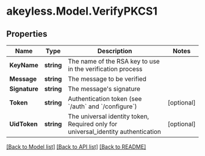 # akeyless.Model.VerifyPKCS1
## Properties

Name | Type | Description | Notes
------------ | ------------- | ------------- | -------------
**KeyName** | **string** | The name of the RSA key to use in the verification process | 
**Message** | **string** | The message to be verified | 
**Signature** | **string** | The message&#39;s signature | 
**Token** | **string** | Authentication token (see &#x60;/auth&#x60; and &#x60;/configure&#x60;) | [optional] 
**UidToken** | **string** | The universal identity token, Required only for universal_identity authentication | [optional] 

[[Back to Model list]](../README.md#documentation-for-models) [[Back to API list]](../README.md#documentation-for-api-endpoints) [[Back to README]](../README.md)

